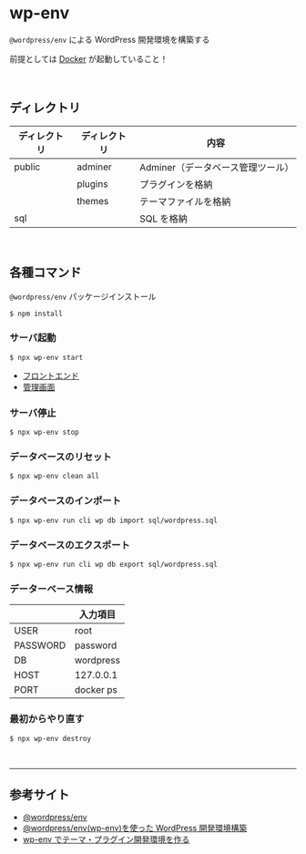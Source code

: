 # wp-env

`@wordpress/env` による WordPress 開発環境を構築する

前提としては [Docker](https://www.docker.com/) が起動していること！

&nbsp;&nbsp;
&nbsp;&nbsp;

## ディレクトリ

| ディレクトリ | ディレクトリ | 内容                              |
| ------------ | ------------ | --------------------------------- |
| public       | adminer      | Adminer（データベース管理ツール） |
|              | plugins      | プラグインを格納                  |
|              | themes       | テーマファイルを格納              |
| sql          |              | SQL を格納                        |

&nbsp;&nbsp;

## 各種コマンド

`@wordpress/env` パッケージインストール

```
$ npm install
```

### サーバ起動

```
$ npx wp-env start
```

- [フロントエンド](http://localhost:3030/)
- [管理画面](http://localhost:3030/wp-admin/)
<!-- - [Adminer](http://localhost:3030/wp-content/adminer/) -->

### サーバ停止

```
$ npx wp-env stop
```

### データベースのリセット

```
$ npx wp-env clean all
```

### データベースのインポート

```
$ npx wp-env run cli wp db import sql/wordpress.sql
```

### データベースのエクスポート

```
$ npx wp-env run cli wp db export sql/wordpress.sql
```

### データーベース情報

| &nbsp;&nbsp; | 入力項目  |
| ------------ | --------- |
| USER         | root      |
| PASSWORD     | password  |
| DB           | wordpress |
| HOST         | 127.0.0.1 |
| PORT         | docker ps |

### 最初からやり直す

```
$ npx wp-env destroy
```

&nbsp;&nbsp;

---

## 参考サイト

- [@wordpress/env](https://ja.wordpress.org/team/handbook/block-editor/reference-guides/packages/packages-env/)
- [@wordpress/env(wp-env)を使った WordPress 開発環境構築](https://codecodeweb.com/blog/699/)
- [wp-env でテーマ・プラグイン開発環境を作る](https://yosiakatsuki.net/blog/wp-env-install/)
